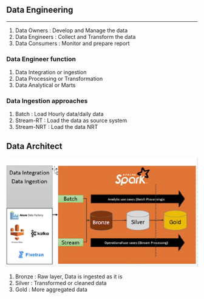 ## Data Engineering

---
1. Data Owners : Develop and Manage the data 
2. Data Engineers : Collect and Transform the data
3. Data Consumers : Monitor and prepare report

### Data Engineer function 
1. Data Integration or ingestion
2. Data Processing or Transformation
3. Data Analytical or Marts

### Data Ingestion approaches
1. Batch : Load Hourly data/daily data
2. Stream-RT : Load the data as source system
3. Stream-NRT : Load the data NRT

## Data Architect
![Data Architect](../Image/Modern_architect.png)
1. Bronze : Raw layer, Data is ingested as it is
2. Silver : Transformed or cleaned data 
3. Gold : More aggregated data 
